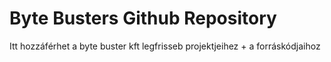 # Byte Busters Github Repository
 Itt hozzáférhet a byte buster kft legfrisseb projektjeihez + a forráskódjaihoz
